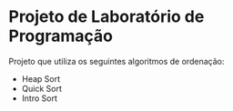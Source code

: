 # Projeto de Laboratório de Programação

Projeto que utiliza os seguintes algoritmos de ordenação:
- Heap Sort
- Quick Sort
- Intro Sort
